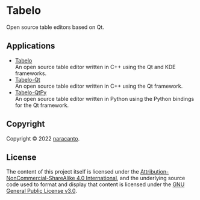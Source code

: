 
# Tabelo

Open source table editors based on Qt.


## Applications

- [Tabelo](https://github.com/tabeloapp/tabelo)  
  An open source table editor written in C++ using the Qt and KDE frameworks.
- [Tabelo-Qt](https://github.com/tabeloapp/tabelo-qt)  
  An open source table editor written in C++ using the Qt framework.
- [Tabelo-QtPy](https://github.com/tabeloapp/tabelo-qtpy)  
  An open source table editor written in Python using the Python bindings for the Qt framework.


## Copyright

Copyright &copy; 2022 [naracanto](https://naracanto.com).


## License

The content of this project itself is licensed under the [Attribution-NonCommercial-ShareAlike 4.0 International](https://creativecommons.org/licenses/by-nc-sa/4.0/), and the underlying source code used to format and display that content is licensed under the [GNU General Public License v3.0](LICENSE).

